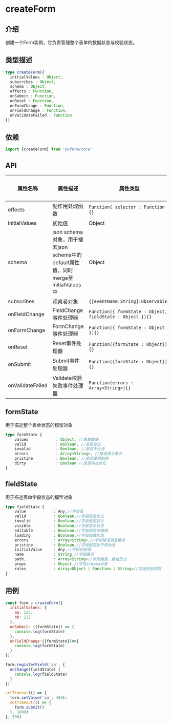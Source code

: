 # createForm

## 介绍

创建一个Form实例，它负责管理整个表单的数据状态与校验状态。

## 类型描述

```typescript
type createForm({
  initialValues : Object,
  subscribes : Object,
  schema : Object,
  effects : Function,
  onSubmit : Function,
  onReset : Function,
  onFormChange : Function,
  onFieldChange : Function,
  onValidateFailed : Function
})
```

## 依赖

```javascript
import {createForm} from '@uform/core'
```

## API

| 属性名称 | 属性描述 | 属性类型 | 默认值 |
| ---- | ---- | ---- | --- |
| effects | 副作用处理函数 | `Function( selector : Function ){}` |  |
| initialValues | 初始值 | Object |  |
| schema | json schema对象，用于搜索json schema中的default属性值，同时merge至initialValues中 | Object |  |
| subscribes | 观察者对象 | `{[eventName:String]:Observable}` |  |
| onFieldChange | FieldChange事件处理器 | `Function({ formState : Object, fieldState : Object }){}` |  |
| onFormChange | FormChange事件处理器 | `Function({ formState : Object }){}` |  |
| onReset | Reset事件处理器 | `Function({formState : Object}){}` |  |
| onSubmit | Submit事件处理器 | `Function({formState : Object}){}` |  |
| onValidateFailed | Validate校验失败事件处理器 | `Function(errors : Array<String>){}` |  |

## formState

用于描述整个表单状态的模型对象

```typescript
type formState {
    values            : Object, //表单数据
    valid             : Boolean, //是否合法
    invalid           : Boolean, //是否不合法
    errors            : Array<String>, //错误提示集合
    pristine          : Boolean, //是否是原始态
    dirty             : Boolean //是否存在变化
}
```

## fieldState

用于描述表单字段状态的模型对象

```typescript
type fieldState {
    value            : Any,//字段值
    valid            : Boolean,//字段是否合法
    invalid          : Boolean,//字段是否非法
    visible          : Boolean,//字段显示状态
    editable         : Boolean,//字段是否可编辑
    loading          : Boolean,//字段加载状态
    errors           : Array<String>,//字段错误消息集合
    pristine         : Boolean,//字段是否处于原始态
    initialValue     : Any,//字段初始值
    name             : String,//字段路径
    path,            : Array<String>//字段路径，数组形式
    props            : Object,//字段schema对象
    rules            : Array<Object | Function | String>//字段校验规则
}
```

## 用例

```javascript
const form = createForm({
  initialValues: {
    aa: 123,
    bb: 222
  },
  onSubmit: ({formState}) => {
    console.log(formState)
  },
  onFieldChange:({formState})=>{
    console.log(formState)
  }
})

form.registerField('aa', {
  onChange(fieldState) {
    console.log(fieldState)
  }
})

setTimeout(() => {
  form.setValue('aa', 456);
  setTimeout(() => {
    form.submit()
  }, 1000)
}, 500)
```

